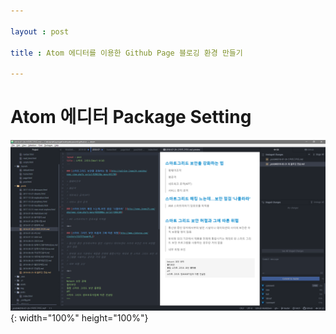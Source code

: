 ```yaml
---

layout : post

title : Atom 에디터를 이용한 Github Page 블로깅 환경 만들기

---
```


Atom 에디터 Package Setting
===========================

![atom](/assets/atom.png)\{: width="100%" height="100%"}
